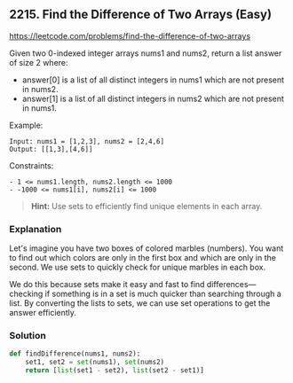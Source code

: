 ## 2215. Find the Difference of Two Arrays (Easy)

https://leetcode.com/problems/find-the-difference-of-two-arrays

Given two 0-indexed integer arrays nums1 and nums2, return a list answer of size 2 where:
- answer[0] is a list of all distinct integers in nums1 which are not present in nums2.
- answer[1] is a list of all distinct integers in nums2 which are not present in nums1.

Example:
```
Input: nums1 = [1,2,3], nums2 = [2,4,6]
Output: [[1,3],[4,6]]
```

Constraints:
```
- 1 <= nums1.length, nums2.length <= 1000
- -1000 <= nums1[i], nums2[i] <= 1000
```

> **Hint:**  Use sets to efficiently find unique elements in each array.

### Explanation

Let's imagine you have two boxes of colored marbles (numbers). You want to find out which colors are only in the first box and which are only in the second. We use sets to quickly check for unique marbles in each box.

We do this because sets make it easy and fast to find differences—checking if something is in a set is much quicker than searching through a list. By converting the lists to sets, we can use set operations to get the answer efficiently.

### Solution

```python
def findDifference(nums1, nums2):
    set1, set2 = set(nums1), set(nums2)
    return [list(set1 - set2), list(set2 - set1)]
``` 